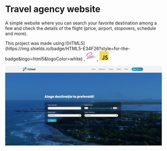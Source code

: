 # Travel agency website

A simple website where you can search your favorite destination among a few and check the details of the flight (price, airport, stopovers, schedule and more).
<p>This project was made using:![HTML5](https://img.shields.io/badge/HTML5-E34F26?style=for-the-badge&logo=html5&logoColor=white)
, <img src="https://raw.githubusercontent.com/devicons/devicon/master/icons/sass/sass-original.svg" width="30"/>
, <img src="https://raw.githubusercontent.com/devicons/devicon/master/icons/javascript/javascript-original.svg" width="30"/>
</p>

![Overview photo1](src/design/photo1.png)

 
